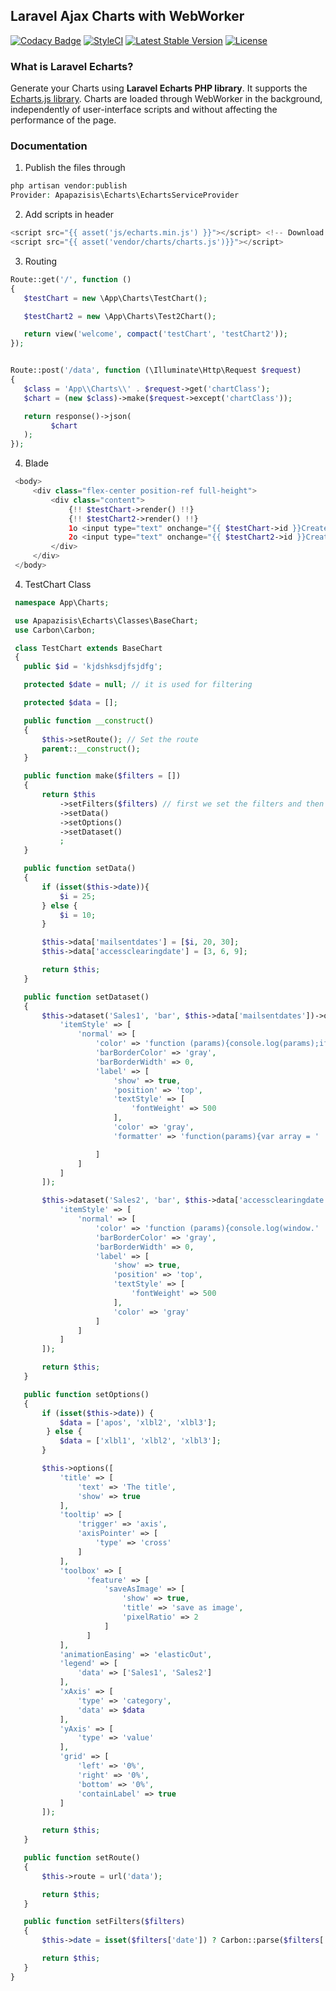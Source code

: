 ## Laravel Ajax Charts with WebWorker

   
[![Codacy Badge](https://api.codacy.com/project/badge/Grade/97da0999afa84e54ada46b1cabc8ee7c)](https://app.codacy.com/app/apapazisis/laracharts?utm_source=github.com&utm_medium=referral&utm_content=apapazisis/laracharts&utm_campaign=Badge_Grade_Dashboard)
<a href="https://github.styleci.io/repos/189413172"><img src="https://github.styleci.io/repos/189413172/shield?branch=master" alt="StyleCI"></a>
[![Latest Stable Version](https://poser.pugx.org/apapazisis/laravel-echarts/v/stable)](https://packagist.org/packages/apapazisis/laravel-echarts)
[![License](https://poser.pugx.org/apapazisis/laravel-echarts/license)](https://packagist.org/packages/apapazisis/laravel-echarts)


### What is Laravel Echarts?

Generate your Charts using **Laravel Echarts PHP library**. It supports the <a href="https://ecomfe.github.io/echarts-doc/public/en/tutorial.html#Get%20Started%20with%20ECharts%20in%205%20minutes" target="_blank">Echarts.js library</a>. Charts are loaded through WebWorker in the background, independently of user-interface scripts and without affecting the performance of the page.


### Documentation

1. Publish the files through 
```php
php artisan vendor:publish
Provider: Apapazisis\Echarts\EchartsServiceProvider
```

2. Add scripts in header 
```php
<script src="{{ asset('js/echarts.min.js') }}"></script> <!-- Download the Echarts library -->
<script src="{{ asset('vendor/charts/charts.js')}}"></script>
```

3. Routing
```php
Route::get('/', function ()
{
   $testChart = new \App\Charts\TestChart();

   $testChart2 = new \App\Charts\Test2Chart();

   return view('welcome', compact('testChart', 'testChart2'));
});


Route::post('/data', function (\Illuminate\Http\Request $request)
{
   $class = 'App\\Charts\\' . $request->get('chartClass');
   $chart = (new $class)->make($request->except('chartClass'));

   return response()->json(
         $chart
   );
});
```

4. Blade
```php
 <body>
     <div class="flex-center position-ref full-height">
         <div class="content">
             {!! $testChart->render() !!}
             {!! $testChart2->render() !!}
             1o <input type="text" onchange="{{ $testChart->id }}CreateOrUpdateChart({'date': '2019-01-01'})">
             2o <input type="text" onchange="{{ $testChart2->id }}CreateOrUpdateChart()">
         </div>
     </div>
 </body>
```        
4. TestChart Class
```php          
 namespace App\Charts;

 use Apapazisis\Echarts\Classes\BaseChart;
 use Carbon\Carbon;

 class TestChart extends BaseChart
 {
   public $id = 'kjdshksdjfsjdfg'; 

   protected $date = null; // it is used for filtering

   protected $data = [];

   public function __construct()
   {
       $this->setRoute(); // Set the route 
       parent::__construct();
   }

   public function make($filters = [])
   {
       return $this
           ->setFilters($filters) // first we set the filters and then we can use them wherever we want in other functions
           ->setData()
           ->setOptions()
           ->setDataset()
           ;
   }

   public function setData()
   {
       if (isset($this->date)){
           $i = 25;
       } else {
           $i = 10;
       }

       $this->data['mailsentdates'] = [$i, 20, 30];
       $this->data['accessclearingdate'] = [3, 6, 9];

       return $this;
   }

   public function setDataset()
   {
       $this->dataset('Sales1', 'bar', $this->data['mailsentdates'])->options([
           'itemStyle' => [
               'normal' => [
                   'color' => 'function (params){console.log(params);if (params.dataIndex > 0) return "red"; else return "green";}',
                   'barBorderColor' => 'gray',
                   'barBorderWidth' => 0,
                   'label' => [
                       'show' => true,
                       'position' => 'top',
                       'textStyle' => [
                           'fontWeight' => 500
                       ],
                       'color' => 'gray',
                       'formatter' => 'function(params){var array = ' . json_encode($this->data['mailsentdates']) . '; return params.data + array[params.dataIndex];}'

                   ]
               ]
           ]
       ]);

       $this->dataset('Sales2', 'bar', $this->data['accessclearingdate'])->options([
           'itemStyle' => [
               'normal' => [
                   'color' => 'function (params){console.log(window.' . $this->id . 'Options);if (params.dataIndex > 0) return "yellow"; else return "blue";}',
                   'barBorderColor' => 'gray',
                   'barBorderWidth' => 0,
                   'label' => [
                       'show' => true,
                       'position' => 'top',
                       'textStyle' => [
                           'fontWeight' => 500
                       ],
                       'color' => 'gray'
                   ]
               ]
           ]
       ]);

       return $this;
   }

   public function setOptions()
   {
       if (isset($this->date)) {
           $data = ['apos', 'xlbl2', 'xlbl3'];
        } else {
           $data = ['xlbl1', 'xlbl2', 'xlbl3'];
       }

       $this->options([
           'title' => [
               'text' => 'The title',
               'show' => true
           ],
           'tooltip' => [
               'trigger' => 'axis',
               'axisPointer' => [
                   'type' => 'cross'
               ]
           ],
           'toolbox' => [
                 'feature' => [
                     'saveAsImage' => [
                         'show' => true,
                         'title' => 'save as image',
                         'pixelRatio' => 2
                     ]
                 ]
           ],
           'animationEasing' => 'elasticOut',
           'legend' => [
               'data' => ['Sales1', 'Sales2']
           ],
           'xAxis' => [
               'type' => 'category',
               'data' => $data
           ],
           'yAxis' => [
               'type' => 'value'
           ],
           'grid' => [
               'left' => '0%',
               'right' => '0%',
               'bottom' => '0%',
               'containLabel' => true
           ]
       ]);

       return $this;
   }

   public function setRoute()
   {
       $this->route = url('data');

       return $this;
   }

   public function setFilters($filters)
   {
       $this->date = isset($filters['date']) ? Carbon::parse($filters['date'])->startOfWeek() : null;

       return $this;
   }
}
```

